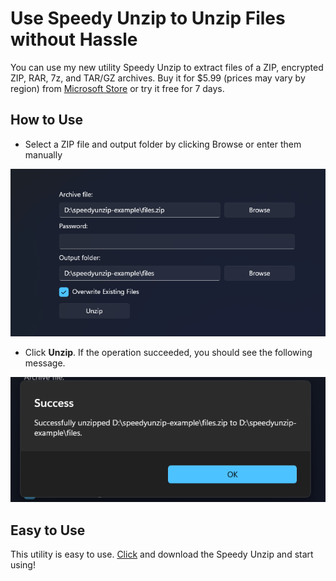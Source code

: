 # Use Speedy Unzip to Unzip Files without Hassle
You can use my new utility Speedy Unzip to extract files of a ZIP, encrypted ZIP, RAR, 7z, and TAR/GZ archives. Buy it for $5.99 (prices may vary by region) from [Microsoft Store](https://apps.microsoft.com/detail/9pj1dzj06461) or try it free for 7 days.

## How to Use
* Select a ZIP file and output folder by clicking Browse or enter them manually

![Demonstration image for step 1](/images/0.png)
* Click **Unzip**. If the operation succeeded, you should see the following message.

![Demonstration image for step 2](/images/1.png)

## Easy to Use
This utility is easy to use. [Click](https://apps.microsoft.com/detail/9pj1dzj06461) and download the Speedy Unzip and start using!
